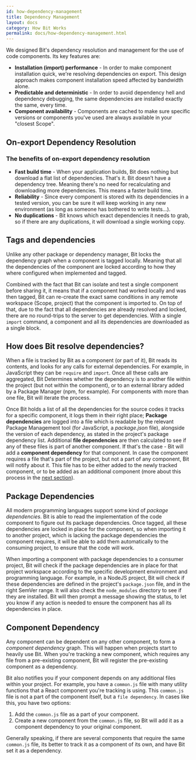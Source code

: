 ```yaml
---
id: how-dependency-management
title: Dependency Management
layout: docs
category: How Bit Works
permalink: docs/how-dependency-management.html
---
```

We designed Bit's dependency resolution and management for the use of code components. 
Its key features are:

* **Installation (import) performance** - In order to make component installation quick, we're resolving dependencies on export. This design approach makes component installation speed affected by bandwidth alone.
* **Predictable and deterministic** - In order to avoid dependency hell and dependency debugging, the same dependencies are installed exactly the same, every time.
* **Component availability** - Components are cached to make sure specific versions or components you've used are always available in your "closest Scope".

## On-export Dependency Resolution

### The benefits of on-export dependency resolution

* **Fast build time** - When your application builds, Bit does nothing but download a flat list of dependencies. That's it. Bit doesn’t have a dependency tree. Meaning there's no need for recalculating and downloading more dependencies. This means a faster build time.
* **Reliability** - Since every component is stored with its dependencies in a tested version, you can be sure it will keep working in any new environment (as long as someone has bothered to write tests...).
* **No duplications** - Bit knows which exact dependencies it needs to grab, so if there are any duplications, it will download a single working copy.

## Tags and dependencies

Unlike any other package or dependency manager, Bit locks the dependency graph when a component is tagged locally. Meaning that all the dependencies of the component are locked according to how they where configured when implemented and tagged.

Combined with the fact that Bit can isolate and test a single component before sharing it, it means that if a component had worked locally and was then tagged, Bit can re-create the exact same conditions in any remote workspace (Scope, project) that the component is imported to. On top of that, due to the fact that all dependencies are already resolved and locked, there are no round-trips to the server to get dependencies. With a single `import` command, a component and all its dependencies are downloaded as a single block.

## How does Bit resolve dependencies?

When a file is tracked by Bit as a component (or part of it), Bit reads its contents, and looks for any calls for external dependencies. For example, in JavaScript they can be `require` and `import`. Once all these calls are aggregated, Bit Determines whether the dependency is to another file within the project (but not within the component), or to an external library added by a Package Manager (npm, for example). For components with more than one file, Bit will iterate the process.

Once Bit holds a list of all the dependencies for the source codes it tracks for a specific component, it logs them in their right place; **Package dependencies** are logged into a file which is readable by the relevant Package Management tool (for JavaScript, a *package.json* file), alongside the version of each dependency, as stated in the project's package dependency list. Additional **file dependencies** are then calculated to see if any of these files is part of another component. If that's the case - Bit will add a **component dependency** for that component. In case the component requires a file that's part of the project, but not a part of any component, Bit will notify about it. This file has to be either added to the newly tracked component, or to be added as an additional component (more about this process in the [next section](#component-dependency)).

## Package Dependencies

All modern programming languages support some kind of *package dependencies*. Bit is able to read the implementation of the code component to figure out its package dependencies. Once tagged, all these dependencies are locked in place for the component, so when importing it to another project, which is lacking the package dependencies the component requires, it will be able to add them automatically to the consuming project, to ensure that the code will work.

When importing a component with package dependencies to a consumer project, Bit will check if the package dependencies are in place for that project workspace according to the specific development environment and programming language.  For example, in a NodeJS project, Bit will check if these dependencies are defined in the project's `package.json` file, and in the right SemVer range. It will also check the `node_modules` directory to see if they are installed.  Bit will then prompt a message showing the status, to let you know if any action is needed to ensure the component has all its dependencies in place.

## Component Dependency

Any component can be dependent on any other component, to form a *component dependency* graph. This will happen when projects start to heavily use Bit. When you're tracking a new component, which requires any file from a pre-existing component, Bit will register the pre-existing component as a dependency.

Bit also notifies you if your component depends on any additional files within your project. For example, you have a `common.js` file with many utility functions that a React component you're tracking is using. This `common.js` file is not a part of the component itself, but a `file dependency`.  In cases like this, you have two options:

1. Add the `common.js` file as a part of your component.
2. Create a new component from the `common.js` file, so Bit will add it as a component dependency to your original component.

Generally speaking, if there are several components that require the same `common.js` file, its better to track it as a component of its own, and have Bit set it as a dependency.
